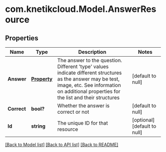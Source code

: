 # com.knetikcloud.Model.AnswerResource
## Properties

Name | Type | Description | Notes
------------ | ------------- | ------------- | -------------
**Answer** | [**Property**](Property.md) | The answer to the question. Different &#39;type&#39; values indicate different structures as the answer may be test, image, etc. See information on additional properties for the list and their structures | [default to null]
**Correct** | **bool?** | Whether the answer is correct or not | [default to null]
**Id** | **string** | The unique ID for that resource | [optional] [default to null]

[[Back to Model list]](../README.md#documentation-for-models) [[Back to API list]](../README.md#documentation-for-api-endpoints) [[Back to README]](../README.md)

